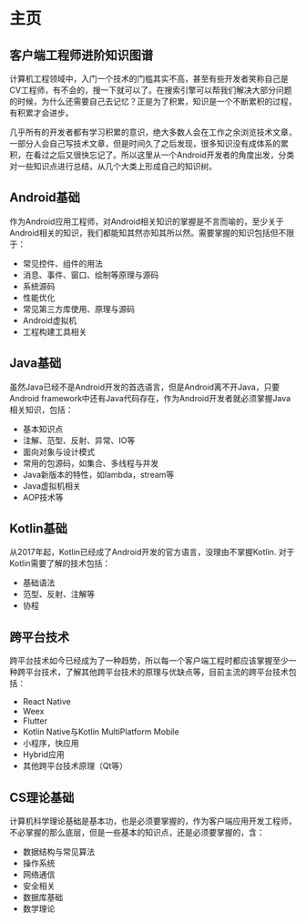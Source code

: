 # 主页

## 客户端工程师进阶知识图谱

计算机工程领域中，入门一个技术的门槛其实不高，甚至有些开发者笑称自己是CV工程师，有不会的，搜一下就可以了。在搜索引擎可以帮我们解决大部分问题的时候，为什么还需要自己去记忆？正是为了积累，知识是一个不断累积的过程，有积累才会进步。

几乎所有的开发者都有学习积累的意识，绝大多数人会在工作之余浏览技术文章，一部分人会自己写技术文章，但是时间久了之后发现，很多知识没有成体系的累积，在看过之后又很快忘记了。所以这里从一个Android开发者的角度出发，分类对一些知识点进行总结，从几个大类上形成自己的知识树。

## Android基础

作为Android应用工程师，对Android相关知识的掌握是不言而喻的，至少关于Android相关的知识，我们都能知其然亦知其所以然。需要掌握的知识包括但不限于：

- 常见控件、组件的用法
- 消息、事件、窗口、绘制等原理与源码
- 系统源码
- 性能优化
- 常见第三方库使用、原理与源码
- Android虚拟机
- 工程构建工具相关

## Java基础

虽然Java已经不是Android开发的首选语言，但是Android离不开Java，只要Android framework中还有Java代码存在，作为Android开发者就必须掌握Java相关知识，包括：

- 基本知识点
- 注解、范型、反射、异常、IO等
- 面向对象与设计模式
- 常用的包源码，如集合、多线程与并发
- Java新版本的特性，如lambda，stream等
- Java虚拟机相关
- AOP技术等

## Kotlin基础

从2017年起，Kotlin已经成了Android开发的官方语言，没理由不掌握Kotlin. 对于Kotlin需要了解的技术包括：

- 基础语法
- 范型、反射、注解等
- 协程

## 跨平台技术

跨平台技术如今已经成为了一种趋势，所以每一个客户端工程时都应该掌握至少一种跨平台技术，了解其他跨平台技术的原理与优缺点等，目前主流的跨平台技术包括：

- React Native
- Weex
- Flutter
- Kotlin Native与Kotlin MultiPlatform Mobile
- 小程序，快应用
- Hybrid应用
- 其他跨平台技术原理（Qt等）

## CS理论基础

计算机科学理论基础是基本功，也是必须要掌握的，作为客户端应用开发工程师，不必掌握的那么底层，但是一些基本的知识点，还是必须要掌握的，含：

- 数据结构与常见算法
- 操作系统
- 网络通信
- 安全相关
- 数据库基础
- 数学理论